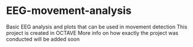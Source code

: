 # EEG-movement-analysis
Basic EEG analysis and plots that can be used in movement detection
This  project is created in OCTAVE
More info on how exactly the project was conducted will be added soon
